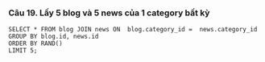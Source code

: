 ### Câu 19. Lấy 5 blog và 5 news của 1 category bất kỳ
```
SELECT * FROM blog JOIN news ON  blog.category_id =  news.category_id
GROUP BY blog.id, news.id
ORDER BY RAND()
LIMIT 5;
```
